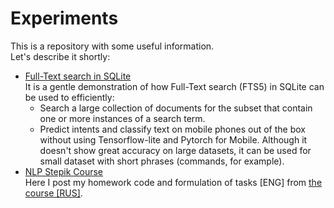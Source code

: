 # Experiments
This is a repository with some useful information. \
Let's describe it shortly:
 - [Full-Text search in SQLite](https://github.com/Extremesarova/experiments/blob/main/fts_sqlite.ipynb "fts_sqlite.ipynb") \
  It is a gentle demonstration of how Full-Text search (FTS5) in SQLite can be used to efficiently:
   - Search a large collection of documents for the subset that contain one or more instances of a search term.
   - Predict intents and classify text on mobile phones out of the box without using Tensorflow-lite and Pytorch for Mobile. Although it doesn't show great accuracy on large datasets, it can be used for small dataset with short phrases (commands, for example).
- [NLP Stepik Course](https://github.com/Extremesarova/experiments/tree/main/NLP%20Course%20Stepik "Homework for NLP course from Stepik") \
Here I post my homework code and formulation of tasks [ENG] from [the course [RUS]](https://stepik.org/course/54098/info, "Stepik NLP Course"). 